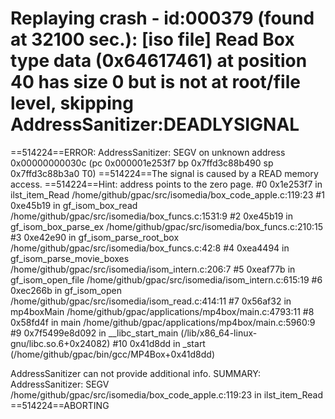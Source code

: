

Replaying crash - id:000379 (found at 32100 sec.):
[iso file] Read Box type data (0x64617461) at position 40 has size 0 but is not at root/file level, skipping
AddressSanitizer:DEADLYSIGNAL
=================================================================
==514224==ERROR: AddressSanitizer: SEGV on unknown address 0x00000000030c (pc 0x000001e253f7 bp 0x7ffd3c88b490 sp 0x7ffd3c88b3a0 T0)
==514224==The signal is caused by a READ memory access.
==514224==Hint: address points to the zero page.
    #0 0x1e253f7 in ilst_item_Read /home/github/gpac/src/isomedia/box_code_apple.c:119:23
    #1 0xe45b19 in gf_isom_box_read /home/github/gpac/src/isomedia/box_funcs.c:1531:9
    #2 0xe45b19 in gf_isom_box_parse_ex /home/github/gpac/src/isomedia/box_funcs.c:210:15
    #3 0xe42e90 in gf_isom_parse_root_box /home/github/gpac/src/isomedia/box_funcs.c:42:8
    #4 0xea4494 in gf_isom_parse_movie_boxes /home/github/gpac/src/isomedia/isom_intern.c:206:7
    #5 0xeaf77b in gf_isom_open_file /home/github/gpac/src/isomedia/isom_intern.c:615:19
    #6 0xec266b in gf_isom_open /home/github/gpac/src/isomedia/isom_read.c:414:11
    #7 0x56af32 in mp4boxMain /home/github/gpac/applications/mp4box/main.c:4793:11
    #8 0x58fd4f in main /home/github/gpac/applications/mp4box/main.c:5960:9
    #9 0x7f5499e8d092 in __libc_start_main (/lib/x86_64-linux-gnu/libc.so.6+0x24082)
    #10 0x41d8dd in _start (/home/github/gpac/bin/gcc/MP4Box+0x41d8dd)

AddressSanitizer can not provide additional info.
SUMMARY: AddressSanitizer: SEGV /home/github/gpac/src/isomedia/box_code_apple.c:119:23 in ilst_item_Read
==514224==ABORTING